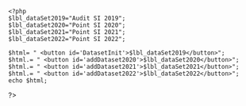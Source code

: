 <!doctype html>
<html>

<head>
	<title>Radar Chart</title>
	<script src="Chart.bundle.js"></script>
	<script src="utils.js"></script>
	<style>
		canvas {
			-moz-user-select: none;
			-webkit-user-select: none;
			-ms-user-select: none;
		}
	</style>
</head>

<body>
	<div style="width:80%">
		<canvas id="canvas"></canvas>
	</div>
	
	<?php
	$lbl_dataSet2019="Audit SI 2019";
	$lbl_dataSet2020="Point SI 2020";
	$lbl_dataSet2021="Point SI 2021";
	$lbl_dataSet2022="Point SI 2022";

	$html= " <button id='DatasetInit'>$lbl_dataSet2019</button>";
	$html.= " <button id='addDataset2020'>$lbl_dataSet2020</button>";
	$html.= " <button id='addDataset2021'>$lbl_dataSet2021</button>";
	$html.= " <button id='addDataset2022'>$lbl_dataSet2022</button>";
	echo $html;
	
?>
	<script>
		var randomScalingFactor = function() {
			return Math.round(Math.random() * 100);
		};

		var color = Chart.helpers.color;
		var config = {
			type: 'radar',
			data: {
				labels: [['Hébergement', 'DataCenter'], ['Cablâge', 'réseau interne'], 
						'Parc d ordinateurs', ['Téléphonie', 'IP'], 
						'Vidéo-conférence', 'Sécurité', 'FireWall','Sauvegarde', 
						'Messagerie', 'RGPD'], 
				datasets: [{
					label: 
<?php
					echo "'$lbl_dataSet2019'";				
?>
					,
					backgroundColor: color(window.chartColors.red).alpha(0.2).rgbString(),
					borderColor: window.chartColors.red,
					pointBackgroundColor: window.chartColors.red,
					data: [
						50,  // 1- hébergement
						80,  // 2- cablage
						10,  // 3 - parc informatique
						30,  // 4 - telephonie
						10,  // 5 - video-conf
						10,  // 6 - securite
						10,  // 7 - fire wall
						10,  // 8 - sauvegarde
						10,  // 9 - messagerie
						10   // 10 - RGPD
					]
				}, {
					label: 
<?php
					echo "'$lbl_dataSet2020'";
					
?>
					,
					backgroundColor: color(window.chartColors.blue).alpha(0.2).rgbString(),
					borderColor: window.chartColors.blue,
					pointBackgroundColor: window.chartColors.blue,
					data: [
						50,  // 1- hébergement
						80,  // 2- cablage
						90,  // 3 - parc informatique
						30,  // 4 - telephonie
						50,  // 5 - video-conf
						40,  // 6 - securite
						50,  // 7 - fire wall
						40,  // 8 - sauvegarde
						100,  // 9 - messagerie
						20   // 10 - RGPD
					]
				}]
			},
			options: {
				legend: {
					position: 'top',
				},
				title: {
					display: true,
					text: 'Evolution du système d\'information: suit à l\'audit de juin 2019'
				},
				scale: {
					ticks: {
						beginAtZero: true
					}
				}
			}
		};

		window.onload = function() {
			window.myRadar = new Chart(document.getElementById('canvas'), config);
		};

		document.getElementById('randomizeData').addEventListener('click', function() {
			config.data.datasets.forEach(
			function(dataset) 
			{
				dataset.data = dataset.data.map(
				function() {
					return randomScalingFactor();
				});
			});

			window.myRadar.update();
		});

		var colorNames = Object.keys(window.chartColors);
		//======================================================  adddata 2020
		document.getElementById('addDataset2020').addEventListener('click', function() {
			var colorName = colorNames[config.data.datasets.length % colorNames.length];
			var newColor = window.chartColors[colorName];
 
			var newDataset = {
				label: 
<?php
					echo "'$lbl_dataSet2020'";
					
?>
				,
				borderColor: newColor,
				backgroundColor: color(newColor).alpha(0.2).rgbString(),
				pointBorderColor: newColor,
				data: [],
			};
			 	newDataset.data.push(10); // 1 hébergement
				newDataset.data.push(80); // 2 cablage
				newDataset.data.push(80); // 3 parc informatique
				newDataset.data.push(80); // 4 telephonie
				newDataset.data.push(80); // 5 - video-conf
				newDataset.data.push(80); // 6 - securite
				newDataset.data.push(80); // 7 - fire wall
				newDataset.data.push(80); // 8 - sauvegarde
				newDataset.data.push(80); // 9 - messagerie
				newDataset.data.push(80); // 10 - RGPD
			//}

			config.data.datasets.push(newDataset);
			window.myRadar.update();
		});
		// adddata 2022
		document.getElementById('addDataset2022').addEventListener('click', function() {
			var colorName = colorNames[config.data.datasets.length % colorNames.length];
			var newColor = window.chartColors[colorName];
 
			var newDataset = {
				label: 
<?php
					echo "'$lbl_dataSet2022'";
					
?>
				,
				borderColor: newColor,
				backgroundColor: color(newColor).alpha(0.2).rgbString(),
				pointBorderColor: newColor,
				data: [],
			};
			 	newDataset.data.push(10); // 1 hébergement
				newDataset.data.push(80); // 2 cablage
				newDataset.data.push(80); // 3 parc informatique
				newDataset.data.push(80); // 4 telephonie
				newDataset.data.push(80); // 5 - video-conf
				newDataset.data.push(80); // 6 - securite
				newDataset.data.push(80); // 7 - fire wall
				newDataset.data.push(80); // 8 - sauvegarde
				newDataset.data.push(80); // 9 - messagerie
				newDataset.data.push(80); // 10 - RGPD
			//}

			config.data.datasets.push(newDataset);
			window.myRadar.update();
		});
// adddata 2021
		document.getElementById('addDataset2021').addEventListener('click', function() {
			var colorName = colorNames[config.data.datasets.length % colorNames.length];
			var newColor = window.chartColors[colorName];
 
			var newDataset = {
				label: 'Point SI 2021',
				borderColor: newColor,
				backgroundColor: color(newColor).alpha(0.2).rgbString(),
				pointBorderColor: newColor,
				data: [],
			};
			 	newDataset.data.push(10); // 1 hébergement
				newDataset.data.push(80); // 2 cablage
				newDataset.data.push(80); // 3 parc informatique
				newDataset.data.push(80); // 4 telephonie
				newDataset.data.push(80); // 5 - video-conf
				newDataset.data.push(80); // 6 - securite
				newDataset.data.push(80); // 7 - fire wall
				newDataset.data.push(80); // 8 - sauvegarde
				newDataset.data.push(80); // 9 - messagerie
				newDataset.data.push(80); // 10 - RGPD
			//}

			config.data.datasets.push(newDataset);
			window.myRadar.update();
		});

		// Ajouter des données
	/* 	document.getElementById('addData').addEventListener('click', function() {
			if (config.data.datasets.length > 0) {
				config.data.labels.push('dataset #' + config.data.labels.length);
				alert("ok");
				 config.data.dataset.push(90);
				 config.data.dataset.push(90);
				 
				/*config.data.datasets.forEach(
					function(dataset) {
						dataset.data.push(randomScalingFactor());
					});
		 
				window.myRadar.update();
			}
		});
*/
		// masquer des données
		document.getElementById('removeDataSet').addEventListener('click', function() {
			config.data.datasets.splice(0, 1);
			window.myRadar.update();
		});

		document.getElementById('removeData').addEventListener('click', function() {
			config.data.labels.pop(); // remove the label first

			config.data.datasets.forEach(function(dataset) {
				dataset.data.pop();
			});

			window.myRadar.update();
		});
	</script>
</body>

</html>
